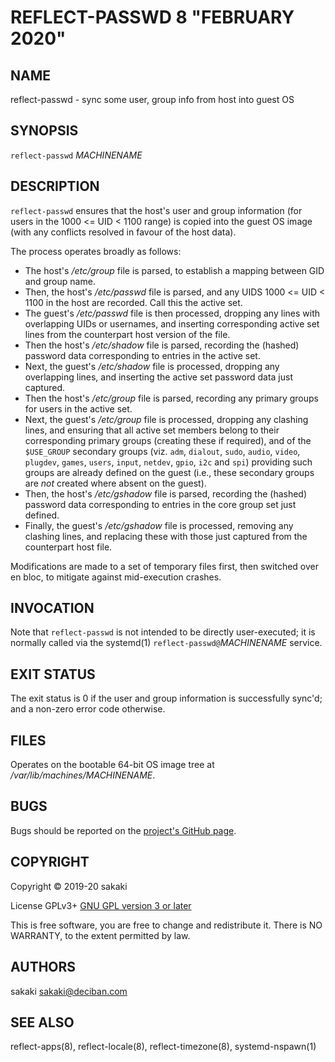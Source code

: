 [//]: # (Use md2man to generate the man page from this Markdown)
[//]: # (https://github.com/sunaku/md2man)

REFLECT-PASSWD 8 "FEBRUARY 2020"
================================

NAME
----

reflect-passwd - sync some user, group info from host into guest OS

SYNOPSIS
--------

`reflect-passwd` *MACHINENAME*

DESCRIPTION
-----------

`reflect-passwd` ensures that the host's user and group information (for
users in the 1000 <= UID < 1100 range) is copied into the guest OS
image (with any conflicts resolved in favour of the host data).

The process operates broadly as follows:

* The host's */etc/group* file is parsed, to establish a mapping
between GID and group name.
* Then, the host's */etc/passwd* file is parsed, and any UIDS
1000 <= UID < 1100 in the host are recorded. Call this the active set.
* The guest's */etc/passwd* file is then processed, dropping any lines with 
overlapping UIDs or usernames, and inserting corresponding active set lines
from the counterpart host version of the file.
* Then the host's */etc/shadow* file is parsed, recording the (hashed)
password data corresponding to entries in the active set.
* Next, the guest's */etc/shadow* file is processed, dropping any overlapping
lines, and inserting the active set password data just captured.
* Then the host's */etc/group* file is parsed, recording any primary groups
for users in the active set.
* Next, the guest's */etc/group* file is processed, dropping any clashing
lines, and ensuring that all active set members belong
to their corresponding primary groups (creating these if required),
and of the `$USE_GROUP`
secondary groups (viz. `adm`, `dialout`, `sudo`,
`audio`, `video`, `plugdev`, `games`, `users`, `input`, `netdev`, 
`gpio`, `i2c` and `spi`) providing such groups are already defined on the
guest (i.e., these secondary groups are *not* created where absent on the
guest).
* Then, the host's */etc/gshadow* file is parsed, recording the (hashed)
password data corresponding to entries in the core group set just defined.
* Finally, the guest's */etc/gshadow* file is processed, removing any
clashing lines, and replacing these with those just captured from the
counterpart host file.

Modifications are made to a set of temporary files first, then switched
over en bloc, to mitigate against mid-execution crashes.

INVOCATION
----------

Note that `reflect-passwd` is not intended to be directly user-executed; it is
normally called via the systemd(1) `reflect-passwd@`*MACHINENAME* service.

EXIT STATUS
-----------

The exit status is 0 if the user and group information is successfully
sync'd; and a non-zero error code otherwise.

FILES
-----

Operates on the bootable 64-bit OS image tree at
*/var/lib/machines/MACHINENAME*.

BUGS
----

Bugs should be reported on the
[project's GitHub page](https://github.com/sakaki-/raspbian-nspawn-64/issues).

COPYRIGHT
---------

Copyright &copy; 2019-20 sakaki

License GPLv3+ [GNU GPL version 3 or later](http://gnu.org/licenses/gpl.html)

This is free software, you are free to change and redistribute it.
There is NO WARRANTY, to the extent permitted by law.


AUTHORS
-------

sakaki <sakaki@deciban.com>

SEE ALSO
--------

reflect-apps(8), reflect-locale(8), reflect-timezone(8),
systemd-nspawn(1)
